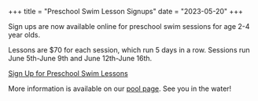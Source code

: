 +++
title = "Preschool Swim Lesson Signups"
date = "2023-05-20"
+++

Sign ups are now available online for preschool swim sessions for age 2-4 year olds.

Lessons are $70 for each session, which run 5 days in a row. Sessions run June 5th-June 9th and June 12th-June 16th.

[Sign Up for Preschool Swim Lessons](https://www.signupgenius.com/go/10C0E4FA5AD2CA1FF2-preschool)

More information is available on our [pool page](/pool/). See you in the water!


